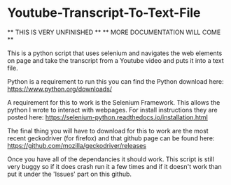 # Youtube-Transcript-To-Text-File
** THIS IS VERY UNFINISHED **
** MORE DOCUMENTATION WILL COME **


This is a python script that uses selenium and navigates the web elements on page and take the transcript from a Youtube video and puts it into a text file.

Python is a requirement to run this you can find the Python download here: https://www.python.org/downloads/

A requirement for this to work is the Selenium Framework. This allows the python I wrote to interact with webpages. For install instructions they are posted here: https://selenium-python.readthedocs.io/installation.html

The final thing you will have to download for this to work are the most recent geckodriver (for firefox) and that github page can be found here: https://github.com/mozilla/geckodriver/releases

Once you have all of the dependancies it should work. This script is still very buggy so if it does crash run it a few times and if it doesn't work than put it under the 'Issues' part on this github.
